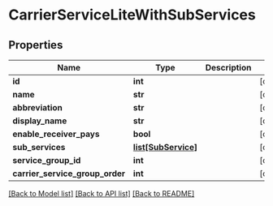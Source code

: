 # CarrierServiceLiteWithSubServices

## Properties
Name | Type | Description | Notes
------------ | ------------- | ------------- | -------------
**id** | **int** |  | [optional] 
**name** | **str** |  | [optional] 
**abbreviation** | **str** |  | [optional] 
**display_name** | **str** |  | [optional] 
**enable_receiver_pays** | **bool** |  | [optional] 
**sub_services** | [**list[SubService]**](SubService.md) |  | [optional] 
**service_group_id** | **int** |  | [optional] 
**carrier_service_group_order** | **int** |  | [optional] 

[[Back to Model list]](../README.md#documentation-for-models) [[Back to API list]](../README.md#documentation-for-api-endpoints) [[Back to README]](../README.md)

